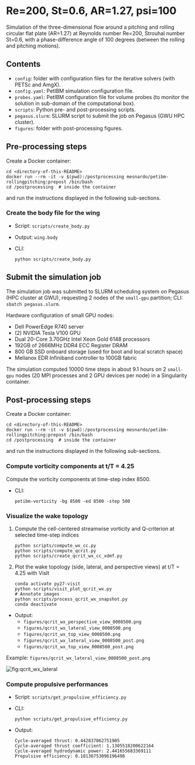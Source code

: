 # Re=200, St=0.6, AR=1.27, psi=100

Simulation of the three-dimensional flow around a pitching and rolling circular flat plate (AR=1.27) at Reynolds number Re=200, Strouhal number St=0.6, with a phase-difference angle of 100 degrees (between the rolling and pitching motions).

## Contents

* `config`: folder with configuration files for the iterative solvers (with PETSc and AmgX).
* `config.yaml`: PetIBM simulation configuration file.
* `probes.yaml`: PetIBM configuration file for volume probes (to monitor the solution in sub-domain of the computational box).
* `scripts`: Python pre- and post-processing scripts.
* `pegasus.slurm`: SLURM script to submit the job on Pegasus (GWU HPC cluster).
* `figures`: folder with post-processing figures.

## Pre-processing steps

Create a Docker container:

```shell
cd <directory-of-this-README>
docker run --rm -it -v $(pwd):/postprocessing mesnardo/petibm-rollingpitching:prepost /bin/bash
cd /postprocessing  # inside the container
```

and run the instructions displayed in the following sub-sections.

### Create the body file for the wing

* Script: `scripts/create_body.py`
* Output: `wing.body`
* CLI:

  ```shell
  python scripts/create_body.py
  ```

## Submit the simulation job

The simulation job was submitted to SLURM scheduling system on Pegasus (HPC cluster at GWU), requesting 2 nodes of the `small-gpu` partition; CLI: `sbatch pegasus.slurm`.

Hardware configuration of small GPU nodes:

* Dell PowerEdge R740 server
* (2) NVIDIA Tesla V100 GPU
* Dual 20-Core 3.70GHz Intel Xeon Gold 6148 processors
* 192GB of 2666MHz DDR4 ECC Register DRAM
* 800 GB SSD onboard storage (used for boot and local scratch space)
* Mellanox EDR Infiniband controller to 100GB fabric

The simulation computed 10000 time steps in about 9.1 hours on 2 `small-gpu` nodes (20 MPI processes and 2 GPU devices per node) in a Singularity container.

## Post-processing steps

Create a Docker container:

```shell
cd <directory-of-this-README>
docker run --rm -it -v $(pwd):/postprocessing mesnardo/petibm-rollingpitching:prepost /bin/bash
cd /postprocessing  # inside the container
```

and run the instructions displayed in the following sub-sections.

### Compute vorticity components at t/T = 4.25

Compute the vorticity components at time-step index 8500.

* CLI:

  ```shell
  petibm-vorticity -bg 8500 -ed 8500 -step 500
  ```

### Visualize the wake topology

1. Compute the cell-centered streamwise vorticity and Q-criterion at selected time-step indices

   ```shell
   python scripts/compute_wx_cc.py
   python scripts/compute_qcrit.py
   python scripts/create_qcrit_wx_cc_xdmf.py
   ```

2. Plot the wake topology (side, lateral, and perspective views) at t/T = 4.25 with VisIt

   ```shell
   conda activate py27-visit
   python scripts/visit_plot_qcrit_wx.py
   # Annotate images
   python scripts/process_qcrit_wx_snapshot.py
   conda deactivate
   ```

* Output:
  * `figures/qcrit_wx_perspective_view_0008500.png`
  * `figures/qcrit_wx_lateral_view_0008500.png`
  * `figures/qcrit_wx_top_view_0008500.png`
  * `figures/qcrit_wx_lateral_view_0008500_post.png`
  * `figures/qcrit_wx_top_view_0008500_post.png`

Example: `figures/qcrit_wx_lateral_view_0008500_post.png`

![fig:qcrit_wx_lateral](figures/qcrit_wx_lateral_view_0008500_post.png)

### Compute propulsive performances

* Script: `scripts/get_propulsive_efficiency.py`
* CLI:

  ```shell
  python scripts/get_propulsive_efficiency.py
  ```

* Output:

  ```ascii
  Cycle-averaged thrust: 0.442837062751905
  Cycle-averaged thrust coefficient: 1.1305518200622164
  Cycle-averaged hydrodynamic power: 2.441655683369111
  Propulsive efficiency: 0.18136753096196498
  ```

